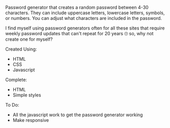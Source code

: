 Password generator that creates a random password between 4-30 characters. They can include uppercase letters, lowercase letters, symbols, or numbers. You can adjust what characters are included in the password.

I find myself using password generators often for all these sites that require weekly password updates that can't repeat for 20 years 🙄 so, why not create one for myself?

Created Using:
- HTML
- CSS
- Javascript

Complete:
- HTML
- Simple styles

To Do:
- All the javascript work to get the password generator working
- Make responsive